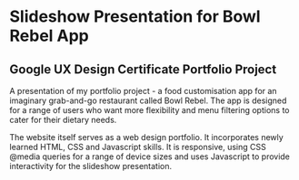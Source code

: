 # Slideshow Presentation for Bowl Rebel App
## Google UX Design Certificate Portfolio Project

A presentation of my portfolio project -  a food customisation app for an imaginary grab-and-go restaurant called Bowl Rebel. The app is designed for a range of users who want more flexibility and menu filtering options to cater for their dietary needs.

The website itself serves as a web design portfolio. It incorporates newly learned HTML, CSS and Javascript skills. It is responsive, using CSS @media queries for a range of device sizes and uses Javascript to provide interactivity for the slideshow presentation.
